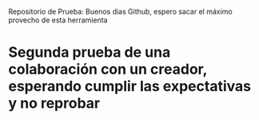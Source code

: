 Repositorio de Prueba: Buenos dias Github, espero sacar el máximo provecho de esta herramienta

# Segunda prueba de una colaboración con un creador, esperando cumplir las expectativas y no reprobar

